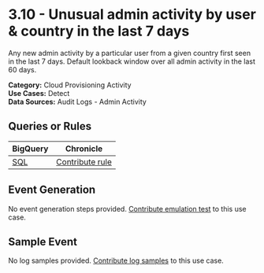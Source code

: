 # 3.10 - Unusual admin activity by user & country in the last 7 days
Any new admin activity by a particular user from a given country first seen in the last 7 days.
Default lookback window over all admin activity in the last 60 days.


**Category:** Cloud Provisioning Activity
</br>
**Use Cases:** Detect
</br>
**Data Sources:** Audit Logs - Admin Activity
</br>

## Queries or Rules
BigQuery | Chronicle |
--- | --- |
[SQL](../../sql/3_10_unusual_admin_activity_by_user_country.sql) | [Contribute rule](../../CONTRIBUTING.md)

## Event Generation
No event generation steps provided. [Contribute emulation test](../../CONTRIBUTING.md) to this use case.

## Sample Event
No log samples provided. [Contribute log samples](../../CONTRIBUTING.md) to this use case.

